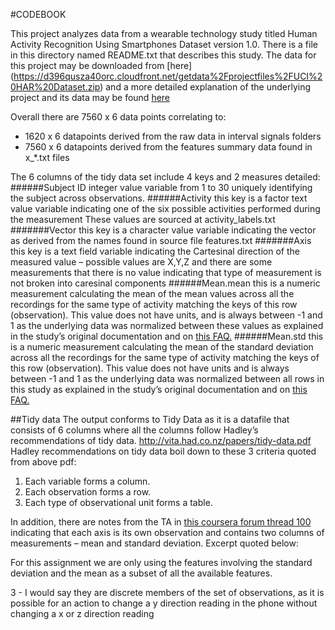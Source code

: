 #CODEBOOK


This project analyzes data from a wearable technology study titled Human Activity Recognition Using Smartphones Dataset version 1.0.  There is a file in this directory named README.txt that describes this study.  The data for this project may be downloaded from [here] (https://d396qusza40orc.cloudfront.net/getdata%2Fprojectfiles%2FUCI%20HAR%20Dataset.zip)  and a more detailed explanation of the underlying project and its data may be found [here](http://archive.ics.uci.edu/ml/datasets/Human+Activity+Recognition+Using+Smartphones) 

Overall there are 7560 x 6 data points correlating to:
-  1620 x 6 datapoints derived from the raw data in interval signals folders
-  7560 x 6 datapoints derived from the features summary data found in x_*.txt files

The 6 columns of the tidy data set include 4 keys and 2 measures detailed:
######Subject ID 
integer value variable from 1 to 30 uniquely identifying the subject across observations. 
######Activity
this key is a factor text value variable indicating one of the six possible activities performed during the measurement  These values are sourced at activity_labels.txt
#######Vector
this key is a character value variable indicating the vector as derived from the names found in source file features.txt
#######Axis
this key is a text field variable indicating the Cartesinal direction of the measured value – possible values are X,Y,Z and there are some measurements that there is no value indicating that type of measurement is not broken into caresinal components
######Mean.mean
this is a numeric measurement calculating the mean of the mean values across all the recordings for the same type of activity matching the keys of this row (observation).  This value does not have units, and is always between -1 and 1 as the underlying data was normalized between these values as explained in the study’s original documentation and on [this FAQ.](https://class.coursera.org/getdata-016/forum/thread?thread_id=50)
######Mean.std
this is a numeric measurement calculating the mean of the standard deviation across all the recordings for the same type of activity matching the keys of this row (observation).   This value does not have units and is always between -1 and 1 as the underlying data was normalized between all rows in this study as explained in the study’s original documentation and on [this FAQ.](https://class.coursera.org/getdata-016/forum/thread?thread_id=50)
    
##Tidy data
The output conforms to Tidy Data as it is a datafile that consists of 6 columns where all the columns follow Hadley’s recommendations of tidy data. http://vita.had.co.nz/papers/tidy-data.pdf
Hadley recommendations on tidy data boil down to these 3 criteria quoted from above pdf:

1.  Each variable forms a column.
2.  Each observation forms a row.
3.  Each type of observational unit forms a table.

In addition, there are notes from the TA in [this coursera forum thread 100](https://class.coursera.org/getdata-016/forum/thread?thread_id=100) indicating that each axis is its own observation and contains two columns of measurements – mean and standard deviation.  Excerpt quoted below:   

>
For this assignment we are only using the features involving the standard deviation and the mean as a subset of all the available features.

>
3 - I would say they are discrete members of the set of observations, as it is possible for an action to change a y direction reading in the phone without changing a x or z direction reading


